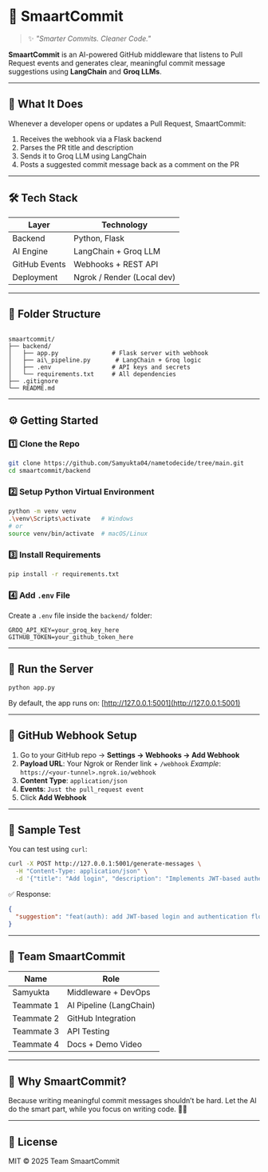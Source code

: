 
# 🤖 SmaartCommit

> ✨ _"Smarter Commits. Cleaner Code."_

**SmaartCommit** is an AI-powered GitHub middleware that listens to Pull Request events and generates clear, meaningful commit message suggestions using **LangChain** and **Groq LLMs**.

---

## 🚀 What It Does

Whenever a developer opens or updates a Pull Request, SmaartCommit:

1. Receives the webhook via a Flask backend  
2. Parses the PR title and description  
3. Sends it to Groq LLM using LangChain  
4. Posts a suggested commit message back as a comment on the PR

---

## 🛠️ Tech Stack

| Layer         | Technology                |
| ------------- | ------------------------- |
| Backend       | Python, Flask             |
| AI Engine     | LangChain + Groq LLM      |
| GitHub Events | Webhooks + REST API       |
| Deployment    | Ngrok / Render (Local dev)|

---

## 📁 Folder Structure

```

smaartcommit/
├── backend/
│   ├── app.py               # Flask server with webhook
│   ├── ai\_pipeline.py       # LangChain + Groq logic
│   ├── .env                 # API keys and secrets
│   └── requirements.txt     # All dependencies
├── .gitignore
└── README.md

````

---

## ⚙️ Getting Started

### 1️⃣ Clone the Repo

```bash
git clone https://github.com/Samyukta04/nametodecide/tree/main.git
cd smaartcommit/backend
````

### 2️⃣ Setup Python Virtual Environment

```bash
python -m venv venv
.\venv\Scripts\activate   # Windows
# or
source venv/bin/activate  # macOS/Linux
```

### 3️⃣ Install Requirements

```bash
pip install -r requirements.txt
```

### 4️⃣ Add `.env` File

Create a `.env` file inside the `backend/` folder:

```
GROQ_API_KEY=your_groq_key_here
GITHUB_TOKEN=your_github_token_here
```

---

## 🚦 Run the Server

```bash
python app.py
```

By default, the app runs on: [http://127.0.0.1:5001](http://127.0.0.1:5001)

---

## 🔁 GitHub Webhook Setup

1. Go to your GitHub repo → **Settings → Webhooks → Add Webhook**
2. **Payload URL**: Your Ngrok or Render link + `/webhook`
   *Example*: `https://<your-tunnel>.ngrok.io/webhook`
3. **Content Type**: `application/json`
4. **Events**: `Just the pull_request event`
5. Click **Add Webhook**

---

## 🧪 Sample Test

You can test using `curl`:

```bash
curl -X POST http://127.0.0.1:5001/generate-messages \
  -H "Content-Type: application/json" \
  -d '{"title": "Add login", "description": "Implements JWT-based authentication flow."}'
```

✅ Response:

```json
{
  "suggestion": "feat(auth): add JWT-based login and authentication flow"
}
```

---

## 👥 Team SmaartCommit

| Name       | Role                    |
| ---------- | ----------------------- |
| Samyukta   | Middleware + DevOps     |
| Teammate 1 | AI Pipeline (LangChain) |
| Teammate 2 | GitHub Integration      |
| Teammate 3 | API Testing             |
| Teammate 4 | Docs + Demo Video       |

---

## 🎯 Why SmaartCommit?

Because writing meaningful commit messages shouldn’t be hard.
Let the AI do the smart part, while you focus on writing code. 🧠✨

---

## 📜 License

MIT © 2025 Team SmaartCommit

